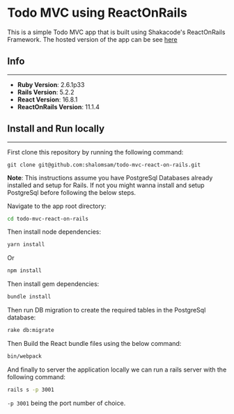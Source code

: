 # Todo MVC using ReactOnRails

This is a simple Todo MVC app that is built using Shakacode's ReactOnRails Framework. The hosted version of the app can be see [here](https://afternoon-anchorage-49678.herokuapp.com/#)

## Info
--------
* **Ruby Version**: 2.6.1p33
* **Rails Version**: 5.2.2
* **React Version**: 16.8.1
* **ReactOnRails Version**: 11.1.4

## Install and Run locally
---------------------------
First clone this repository by running the following command:
```git
git clone git@github.com:shalomsam/todo-mvc-react-on-rails.git
```
**Note**: This instructions assume you have PostgreSql Databases already installed and setup for Rails. If not you might wanna install and setup PostgreSql before following the below steps.

Navigate to the app root directory:
```bash
cd todo-mvc-react-on-rails
```

Then install node dependencies:
```bash
yarn install
```
Or
```bash
npm install
```

Then install gem dependencies:
```bash
bundle install
```

Then run DB migration to create the required tables in the PostgreSql database:
```bash
rake db:migrate
```

Then Build the React bundle files using the below command:
```bash
bin/webpack
```
 And finally to server the application locally we can run a rails server with the following command:
 ```bash
 rails s -p 3001
 ```
 `-p 3001` being the port number of choice.


